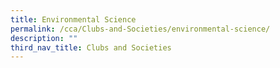 ```yaml
---
title: Environmental Science
permalink: /cca/Clubs-and-Societies/environmental-science/
description: ""
third_nav_title: Clubs and Societies
---
```


